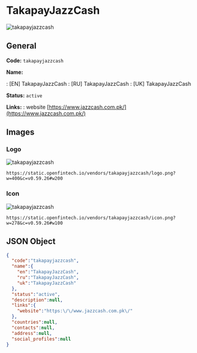 
# TakapayJazzCash 
![takapayjazzcash](https://static.openfintech.io/vendors/takapayjazzcash/logo.png?w=400&c=v0.59.26#w200)  

## General 
 
**Code:** `takapayjazzcash` 
 
**Name:** 
 
:	[EN] TakapayJazzCash 
:	[RU] TakapayJazzCash 
:	[UK] TakapayJazzCash 
 
**Status:** `active` 
 
**Links:** 
: website [https://www.jazzcash.com.pk/](https://www.jazzcash.com.pk/) 
 

## Images 

### Logo 
 
![takapayjazzcash](https://static.openfintech.io/vendors/takapayjazzcash/logo.png?w=400&c=v0.59.26#w200)  

```
https://static.openfintech.io/vendors/takapayjazzcash/logo.png?w=400&c=v0.59.26#w200
```  

### Icon 
 
![takapayjazzcash](https://static.openfintech.io/vendors/takapayjazzcash/icon.png?w=278&c=v0.59.26#w100)  

```
https://static.openfintech.io/vendors/takapayjazzcash/icon.png?w=278&c=v0.59.26#w100
```  

## JSON Object 

```json
{
  "code":"takapayjazzcash",
  "name":{
    "en":"TakapayJazzCash",
    "ru":"TakapayJazzCash",
    "uk":"TakapayJazzCash"
  },
  "status":"active",
  "description":null,
  "links":{
    "website":"https:\/\/www.jazzcash.com.pk\/"
  },
  "countries":null,
  "contacts":null,
  "address":null,
  "social_profiles":null
}
```  
